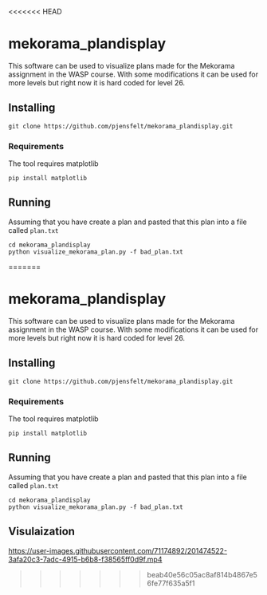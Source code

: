 <<<<<<< HEAD
# mekorama_plandisplay
This software can be used to visualize plans made for the Mekorama assignment in the WASP course. With some modifications it can be used for more levels but right now it is hard coded for level 26. 

## Installing
```
git clone https://github.com/pjensfelt/mekorama_plandisplay.git
```

### Requirements
The tool requires matplotlib
```
pip install matplotlib
```


## Running
Assuming that you have create a plan and pasted that this plan into a file called `plan.txt`
```
cd mekorama_plandisplay
python visualize_mekorama_plan.py -f bad_plan.txt
```
=======
# mekorama_plandisplay
This software can be used to visualize plans made for the Mekorama assignment in the WASP course. With some modifications it can be used for more levels but right now it is hard coded for level 26. 

## Installing
```
git clone https://github.com/pjensfelt/mekorama_plandisplay.git
```

### Requirements
The tool requires matplotlib
```
pip install matplotlib
```


## Running
Assuming that you have create a plan and pasted that this plan into a file called `plan.txt`
```
cd mekorama_plandisplay
python visualize_mekorama_plan.py -f bad_plan.txt
```


## Visulaization 
https://user-images.githubusercontent.com/71174892/201474522-3afa20c3-7adc-4915-b6b8-f38565ff0d9f.mp4

>>>>>>> beab40e56c05ac8af814b4867e56fe77f635a5f1
